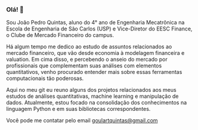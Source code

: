 ### Olá! 👋

Sou João Pedro Quintas, aluno do 4° ano de Engenharia Mecatrônica na Escola de Engenharia de São Carlos (USP) e Vice-Diretor
do EESC Finance, o Clube de Mercado Financeiro do campus.

Há algum tempo me dedico ao estudo de assuntos relacionados ao mercado financeiro, que vão desde economia à modelagem financeira
e valuation. Em cima disso, e percebendo o anseio do mercado por profissionais que complementam suas análises com elementos
quantitativos, venho procurado entender mais sobre essas ferramentas computacionais tão poderosas.

Aqui no meu git eu reuno alguns dos projetos relacionados aos meus estudos de análises quantitativas, machine learning e manipulação 
de dados. Atualmente, estou focado na consolidação dos conhecimentos na linguagem Python e em suas bibliotecas correspondentes.

Você pode me contatar pelo email goulartquintas@gmail.com
